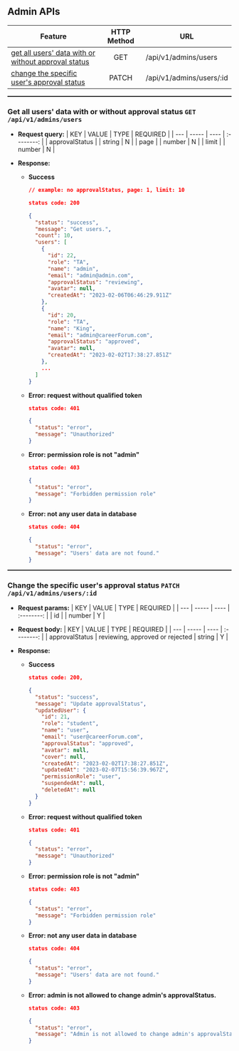 ## Admin APIs
| Feature | HTTP Method | URL |
| ------- | :-----------: | --- |
| [get all users' data with or without approval status](#get-all-users-data-with-or-without-approval-status-get-apiv1adminsusers) | GET | /api/v1/admins/users |
| [change the specific user's approval status](#change-the-specific-users-approval-status-patch-apiv1adminsusersid) | PATCH | /api/v1/admins/users/:id |

<hr style="width:100%;height:2px;text-align:left">

### Get all users' data with or without approval status `GET /api/v1/admins/users`
  - **Request query:**
    | KEY | VALUE | TYPE | REQUIRED |
    | --- | ----- | ---- | :--------: |
    | approvalStatus |  | string | N |
    | page |  | number | N |
    | limit |  | number | N |

  - **Response:**
    - **Success**
      ```json
      // example: no approvalStatus, page: 1, limit: 10

      status code: 200

      {
        "status": "success",
        "message": "Get users.",
        "count": 10,
        "users": [
          {
            "id": 22,
            "role": "TA",
            "name": "admin",
            "email": "admin@admin.com",
            "approvalStatus": "reviewing",
            "avatar": null,
            "createdAt": "2023-02-06T06:46:29.911Z"
          },
          {
            "id": 20,
            "role": "TA",
            "name": "King",
            "email": "admin@careerForum.com",
            "approvalStatus": "approved",
            "avatar": null,
            "createdAt": "2023-02-02T17:38:27.851Z"
          },
          ...
        ]
      }
      ```

    - **Error: request without qualified token**
      ```json
      status code: 401

      {
        "status": "error",
        "message": "Unauthorized"
      }
      ```

    - **Error: permission role is not "admin"**
      ```json
      status code: 403

      {
        "status": "error",
        "message": "Forbidden permission role"
      }
      ```

    - **Error: not any user data in database**
      ```json
      status code: 404

      {
        "status": "error",
        "message": "Users' data are not found."
      }
      ```

<hr style="width:100%;height:2px;text-align:left">

### Change the specific user's approval status `PATCH /api/v1/admins/users/:id`
  - **Request params:**
    | KEY | VALUE | TYPE | REQUIRED |
    | --- | ----- | ---- | :--------: |
    | id |  | number | Y |

  - **Request body:**
    | KEY | VALUE | TYPE | REQUIRED |
    | --- | ----- | ---- | :--------: |
    | approvalStatus | reviewing, approved or rejected | string | Y |

  - **Response:**
    - **Success**
      ```json
      status code: 200,

      {
        "status": "success",
        "message": "Update approvalStatus",
        "updatedUser": {
          "id": 21,
          "role": "student",
          "name": "user",
          "email": "user@careerForum.com",
          "approvalStatus": "approved",
          "avatar": null,
          "cover": null,
          "createdAt": "2023-02-02T17:38:27.851Z",
          "updatedAt": "2023-02-07T15:56:39.967Z",
          "permissionRole": "user",
          "suspendedAt": null,
          "deletedAt": null
        }
      }
      ```

    - **Error: request without qualified token**
      ```json
      status code: 401

      {
        "status": "error",
        "message": "Unauthorized"
      }
      ```

    - **Error: permission role is not "admin"**
      ```json
      status code: 403

      {
        "status": "error",
        "message": "Forbidden permission role"
      }
      ```

    - **Error: not any user data in database**
      ```json
      status code: 404

      {
        "status": "error",
        "message": "Users' data are not found."
      }
      ```

    - **Error: admin is not allowed to change admin's approvalStatus.**
      ```json
      status code: 403

      {
        "status": "error",
        "message": "Admin is not allowed to change admin's approvalStatus."
      }
      ```
